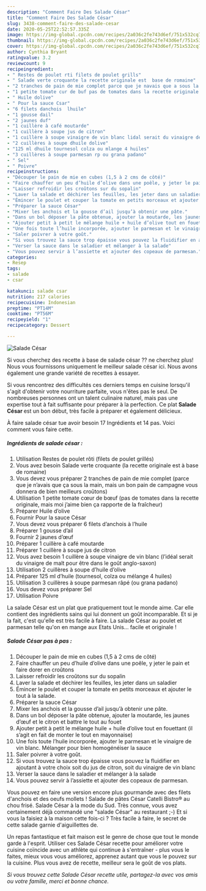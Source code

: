 ```yaml
---
description: "Comment Faire Des Salade César"
title: "Comment Faire Des Salade César"
slug: 3438-comment-faire-des-salade-cesar
date: 2020-05-25T22:52:57.335Z
image: https://img-global.cpcdn.com/recipes/2a036c2fe743d6ef/751x532cq70/salade-cesar-photo-principale-de-la-recette.jpg
thumbnail: https://img-global.cpcdn.com/recipes/2a036c2fe743d6ef/751x532cq70/salade-cesar-photo-principale-de-la-recette.jpg
cover: https://img-global.cpcdn.com/recipes/2a036c2fe743d6ef/751x532cq70/salade-cesar-photo-principale-de-la-recette.jpg
author: Cynthia Bryant
ratingvalue: 3.2
reviewcount: 9
recipeingredient:
- " Restes de poulet rti filets de poulet grills"
- " Salade verte croquante la recette originale est  base de romaine"
- "2 tranches de pain de mie complet parce que je navais que a sous la main mais un bon pain de campagne vous donnera de bien meilleurs crotons"
- "1 petite tomate cur de buf pas de tomates dans la recette originale mais moi jaime bien a rapporte de la fracheur"
- " Huile dolive"
- " Pour la sauce Csar"
- "6 filets danchois  lhuile"
- "1 gousse dail"
- "2 jaunes duf"
- "1 cuillère à café moutarde"
- "1 cuillère à soupe jus de citron"
- "1 cuillère à soupe vinaigre de vin blanc lidal serait du vinaigre de malt pour tre dans le got anglosaxon"
- "2 cuillères à soupe dhuile dolive"
- "125 ml dhuile tournesol colza ou mlange 4 huiles"
- "3 cuillères à soupe parmesan rp ou grana padano"
- " Sel"
- " Poivre"
recipeinstructions:
- "Découper le pain de mie en cubes (1,5 à 2 cms de côté)"
- "Faire chauffer un peu d’huile d’olive dans une poêle, y jeter le pain et faire dorer en croûtons"
- "Laisser refroidir les croûtons sur du sopalin"
- "Laver la salade et déchirer les feuilles, les jeter dans un saladier"
- "Émincer le poulet et couper la tomate en petits morceaux et ajouter le tout à la salade."
- "Préparer la sauce César"
- "Mixer les anchois et la gousse d’ail jusqu’à obtenir une pâte."
- "Dans un bol déposer la pâte obtenue, ajouter la moutarde, les jaunes d’œuf et le citron et battre le tout au fouet"
- "Ajouter petit à petit le mélange huile + huile d’olive tout en fouettant (il s’agit en fait de monter le tout en mayonnaise)"
- "Une fois toute l’huile incorporée, ajouter le parmesan et le vinaigre de vin blanc. Mélanger pour bien homogénéiser la sauce"
- "Saler poivrer à votre goût."
- "Si vous trouvez la sauce trop épaisse vous pouvez la fluidifier en ajoutant à votre choix soit du jus de citron, soit du vinaigre de vin blanc"
- "Verser la sauce dans le saladier et mélanger à la salade"
- "Vous pouvez servir à l’assiette et ajouter des copeaux de parmesan."
categories:
- Resep
tags:
- salade
- csar

katakunci: salade csar 
nutrition: 217 calories
recipecuisine: Indonesian
preptime: "PT14M"
cooktime: "PT56M"
recipeyield: "1"
recipecategory: Dessert

---
```



![Salade César](https://img-global.cpcdn.com/recipes/2a036c2fe743d6ef/751x532cq70/salade-cesar-photo-principale-de-la-recette.jpg)

Si vous cherchez des recette à base de salade césar ?? ne cherchez plus! Nous vous fournissons uniquement le meilleur salade césar ici. Nous avons également une grande variété de recettes à essayer.

Si vous rencontrez des difficultés ces derniers temps en cuisine lorsqu'il s'agit d'obtenir votre nourriture parfaite, vous n'êtes pas le seul. De nombreuses personnes ont un talent culinaire naturel, mais pas une expertise tout à fait suffisante pour préparer à la perfection. Ce plat <strong> Salade César </strong> est un bon début, très facile à préparer et également délicieux.

<!--inarticleads1-->

À faire salade césar tue avoir besoin 17 Ingrédients et 14 pas. Voici comment vous faire cette.

##### Ingrédients de salade césar :

1. Utilisation  Restes de poulet rôti (filets de poulet grillés)
1. Vous avez besoin  Salade verte croquante (la recette originale est à base de romaine)
1. Vous devez vous préparer 2 tranches de pain de mie complet (parce que je n’avais que ça sous la main, mais un bon pain de campagne vous donnera de bien meilleurs croûtons)
1. Utilisation 1 petite tomate cœur de bœuf (pas de tomates dans la recette originale, mais moi j’aime bien ça rapporte de la fraîcheur)
1. Préparer  Huile d’olive
1. Fournir  Pour la sauce César
1. Vous devez vous préparer 6 filets d’anchois à l’huile
1. Préparer 1 gousse d’ail
1. Fournir 2 jaunes d’œuf
1. Préparer 1 cuillère à café moutarde
1. Préparer 1 cuillère à soupe jus de citron
1. Vous avez besoin 1 cuillère à soupe vinaigre de vin blanc (l’idéal serait du vinaigre de malt pour être dans le goût anglo-saxon)
1. Utilisation 2 cuillères à soupe d’huile d’olive
1. Préparer 125 ml d’huile (tournesol, colza ou mélange 4 huiles)
1. Utilisation 3 cuillères à soupe parmesan râpé (ou grana padano)
1. Vous devez vous préparer  Sel
1. Utilisation  Poivre


La salade César est un plat que pratiquement tout le monde aime. Car elle contient des ingrédients sains qui lui donnent un goût incomparable. Et si je la fait, c&#39;est qu&#39;elle est très facile à faire. La salade César au poulet et parmesan telle qu&#39;on en mange aux Etats Unis… facile et originale ! 

<!--inarticleads2-->

##### Salade César pas à pas :

1. Découper le pain de mie en cubes (1,5 à 2 cms de côté)
1. Faire chauffer un peu d’huile d’olive dans une poêle, y jeter le pain et faire dorer en croûtons
1. Laisser refroidir les croûtons sur du sopalin
1. Laver la salade et déchirer les feuilles, les jeter dans un saladier
1. Émincer le poulet et couper la tomate en petits morceaux et ajouter le tout à la salade.
1. Préparer la sauce César
1. Mixer les anchois et la gousse d’ail jusqu’à obtenir une pâte.
1. Dans un bol déposer la pâte obtenue, ajouter la moutarde, les jaunes d’œuf et le citron et battre le tout au fouet
1. Ajouter petit à petit le mélange huile + huile d’olive tout en fouettant (il s’agit en fait de monter le tout en mayonnaise)
1. Une fois toute l’huile incorporée, ajouter le parmesan et le vinaigre de vin blanc. Mélanger pour bien homogénéiser la sauce
1. Saler poivrer à votre goût.
1. Si vous trouvez la sauce trop épaisse vous pouvez la fluidifier en ajoutant à votre choix soit du jus de citron, soit du vinaigre de vin blanc
1. Verser la sauce dans le saladier et mélanger à la salade
1. Vous pouvez servir à l’assiette et ajouter des copeaux de parmesan.


Vous pouvez en faire une version encore plus gourmande avec des filets d&#39;anchois et des oeufs mollets ! Salade de pâtes César Catelli Bistro® au chou frisé. Salade César à la mode du Sud. Très connue, vous avez certainement déjà commandé une &#34;salade César&#34; au restaurant ;-) Et si vous la faisiez à la maison cette fois-ci ? Très facile à faire, le secret de cette salade garnie d&#39;aiguillettes de. 

<!--inarticleads1-->

<p>
Un repas fantastique et fait maison est le genre de chose que tout le monde garde à l'esprit. Utiliser ces Salade César recette pour améliorer votre cuisine coïncide avec un athlète qui continue à s'entraîner - plus vous le faites, mieux vous vous améliorez, apprenez autant que vous le pouvez sur la cuisine. Plus vous avez de recette, meilleur sera le goût de vos plats.
</p>

<p>
<i>Si vous trouvez cette Salade César recette utile, partagez-la avec vos amis ou votre famille, merci et bonne chance.</i>
</p>
